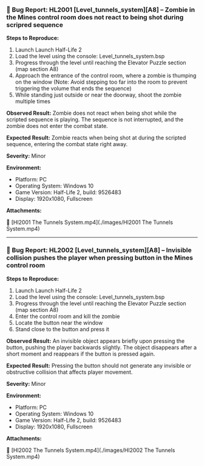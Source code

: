 ### 🐞 Bug Report: HL2001 [Level_tunnels_system][A8] – Zombie in the Mines control room does not react to being shot during scripred sequence

**Steps to Reproduce:**

1. Launch Launch Half-Life 2
2. Load the level using the console: Level_tunnels_system.bsp
3. Progress through the level until reaching the Elevator Puzzle section (map section A8)
4. Approach the entrance of the control room, where a zombie is thumping on the window (Note: Avoid stepping too far into the room to prevent triggering the volume that ends the sequence)
5. While standing just outside or near the doorway, shoot the zombie multiple times

**Observed Result:**
Zombie does not react when being shot while the scripted sequence is playing. The sequence is not interrupted, and the zombie does not enter the combat state.

**Expected Result:**
Zombie reacts when being shot at during the scripted sequence, entering the combat state right away.

**Severity:** Minor

**Environment:**

- Platform: PC
- Operating System: Windows 10
- Game Version: Half-Life 2, build: 9526483
- Display: 1920x1080, Fullscreen

**Attachments:**

📎 [Hl2001 The Tunnels System.mp4](./images/Hl2001 The Tunnels System.mp4)


---

### 🐞 Bug Report: HL2002 [Level_tunnels_system][A8] – Invisible collision pushes the player when pressing button in the Mines control room
**Steps to Reproduce:**

1. Launch Launch Half-Life 2
2. Load the level using the console: Level_tunnels_system.bsp
3. Progress through the level until reaching the Elevator Puzzle section (map section A8)
4. Enter the control room and kill the zombie
5. Locate the button near the window
6. Stand close to the button and press it


**Observed Result:**
An invisible object appears briefly upon pressing the button, pushing the player backwards slightly. The object disappears after a short moment and reappears if the button is pressed again.

**Expected Result:**
Pressing the button should not generate any invisible or obstructive collision that affects player movement.

**Severity:** Minor

**Environment:**

- Platform: PC
- Operating System: Windows 10
- Game Version: Half-Life 2, build: 9526483
- Display: 1920x1080, Fullscreen

**Attachments:**

📎 [Hl2002 The Tunnels System.mp4](./images/Hl2002 The Tunnels System.mp4)
